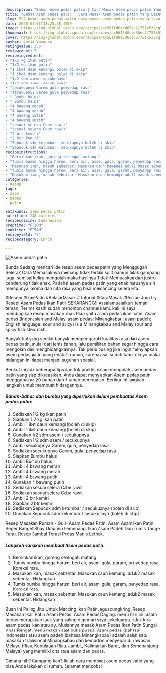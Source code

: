 ```yaml
---
description: "Bahan Asem pedas patin | Cara Masak Asem pedas patin Yang Lezat Sekali"
title: "Bahan Asem pedas patin | Cara Masak Asem pedas patin Yang Lezat Sekali"
slug: 529-bahan-asem-pedas-patin-cara-masak-asem-pedas-patin-yang-lezat-sekali
date: 2020-05-01T18:25:38.409Z
image: https://img-global.cpcdn.com/recipes/ac561fd8ecd66ec2/751x532cq70/asem-pedas-patin-foto-resep-utama.jpg
thumbnail: https://img-global.cpcdn.com/recipes/ac561fd8ecd66ec2/751x532cq70/asem-pedas-patin-foto-resep-utama.jpg
cover: https://img-global.cpcdn.com/recipes/ac561fd8ecd66ec2/751x532cq70/asem-pedas-patin-foto-resep-utama.jpg
author: Gavin Vasquez
ratingvalue: 3.6
reviewcount: 7
recipeingredient:
- "1/2 kg ikan patin"
- "1/2 kg ikan patin"
- "1 iket daun kemangi boleh di skip"
- "1 iket daun kemangi boleh di skip"
- "1/2 sdm asem  secukupnya"
- "1/2 sdm asem  secukupnya"
- "secukupnya Garem gula penyedap rasa"
- "secukupnya Garem gula penyedap rasa"
- " Bumbu halus"
- " Bumbu halus"
- "4 bawang merah"
- "4 bawang merah"
- "4 bawang putih"
- "4 bawang putih"
- "sesuai selera Cabe rawit"
- "sesuai selera Cabe rawit"
- "2 btr kemiri"
- "2 btr kemiri"
- "Sepucuk sdm ketumbar  secukupnya boleh di skip"
- "Sepucuk sdm ketumbar  secukupnya boleh di skip"
recipeinstructions:
- "Bersihkan ikan, goreng setengah matang."
- "Tumis bumbu hingga harum, beri air, asam, gula, garam, penyedap rasa. Koreksi rasa."
- "Masukan ikan, masak sebentar. Masukan daun kemangi aduk2 masak sebentar. Hidangkan"
- "Tumis bumbu hingga harum, beri air, asam, gula, garam, penyedap rasa. Koreksi rasa."
- "Masukan ikan, masak sebentar. Masukan daun kemangi aduk2 masak sebentar. Hidangkan"
categories:
- Resep
tags:
- asem
- pedas
- patin

katakunci: asem pedas patin 
nutrition: 248 calories
recipecuisine: Indonesian
preptime: "PT20M"
cooktime: "PT54M"
recipeyield: "2"
recipecategory: Lunch

---
```



![Asem pedas patin](https://img-global.cpcdn.com/recipes/ac561fd8ecd66ec2/751x532cq70/asem-pedas-patin-foto-resep-utama.jpg)

Bunda Sedang mencari ide resep asem pedas patin yang Menggugah Selera? Cara Memasaknya memang tidak terlalu sulit namun tidak gampang juga. semisal keliru mengolah maka hasilnya Tidak Memuaskan dan justru cenderung tidak enak. Padahal asem pedas patin yang enak harusnya sih mempunyai aroma dan cita rasa yang bisa memancing selera kita.

#Resepi #IkanPatin #BelajarMasak #Tutorial #CaraMasak #Recipe Jom try Resepi Asam Pedas Ikan Patin SEKARANGG!! Assalamualaikum teman teman, Terima kasih sudah menonton channel kami. kali ini saya membagikan resep masakan khas Riau yaitu asam pedas ikan patin. Asam pedas (Indonesian and Malay: asam pedas; Minangkabau: asam padeh; English language: sour and spicy) is a Minangkabau and Malay sour and spicy fish stew dish.

Banyak hal yang sedikit banyak mempengaruhi kualitas rasa dari asem pedas patin, mulai dari jenis bahan, lalu pemilihan bahan segar hingga cara mengolah dan menghidangkannya. Tak perlu pusing jika ingin menyiapkan asem pedas patin yang enak di rumah, karena asal sudah tahu triknya maka hidangan ini dapat menjadi suguhan spesial.


Berikut ini ada beberapa tips dan trik praktis dalam mengolah asem pedas patin yang siap dikreasikan. Anda dapat menyiapkan Asem pedas patin menggunakan 20 bahan dan 5 tahap pembuatan. Berikut ini langkah-langkah untuk membuat hidangannya.

<!--inarticleads1-->

##### Bahan-bahan dan bumbu yang diperlukan dalam pembuatan Asem pedas patin:

1. Sediakan 1/2 kg ikan patin
1. Siapkan 1/2 kg ikan patin
1. Ambil 1 iket daun kemangi (boleh di skip)
1. Ambil 1 iket daun kemangi (boleh di skip)
1. Gunakan 1/2 sdm asem / secukupnya
1. Sediakan 1/2 sdm asem / secukupnya
1. Ambil secukupnya Garem, gula, penyedap rasa
1. Sediakan secukupnya Garem, gula, penyedap rasa
1. Siapkan  Bumbu halus
1. Ambil  Bumbu halus
1. Ambil 4 bawang merah
1. Ambil 4 bawang merah
1. Ambil 4 bawang putih
1. Gunakan 4 bawang putih
1. Sediakan sesuai selera Cabe rawit
1. Sediakan sesuai selera Cabe rawit
1. Ambil 2 btr kemiri
1. Siapkan 2 btr kemiri
1. Sediakan Sepucuk sdm ketumbar / secukupnya (boleh di skip)
1. Gunakan Sepucuk sdm ketumbar / secukupnya (boleh di skip)


Resep Masakan Rumah - Gulai Asam Pedas Patin. Asam Asam Ikan Patin Seger Banget Shay Umumin Pemenang. Ikan Asam Padeh Dan Tumis Tauge Tahu. Resep Sambal Terasi Pedas Manis Lethok. 

<!--inarticleads2-->

##### Langkah-langkah membuat Asem pedas patin:

1. Bersihkan ikan, goreng setengah matang.
1. Tumis bumbu hingga harum, beri air, asam, gula, garam, penyedap rasa. Koreksi rasa.
1. Masukan ikan, masak sebentar. Masukan daun kemangi aduk2 masak sebentar. Hidangkan
1. Tumis bumbu hingga harum, beri air, asam, gula, garam, penyedap rasa. Koreksi rasa.
1. Masukan ikan, masak sebentar. Masukan daun kemangi aduk2 masak sebentar. Hidangkan


Buah Ini Paling Jitu Untuk Mancing Ikan Patin. aguscungkring. Resep Masakan Ikan Patin Asam Pedas. Asam Pedas Daging. menu hari ini. asam pedas merupakan lauk yang paling digemari saya sekeluarga. tidak kira asam pedas ikan atau ay. Mudahnya masak Asam Pedas Ikan Patin Sungai Khas Rengat, menu makan saat buka puasa. Asam pedas (bahasa Indonesia) atau asam padeh (bahasa Minangkabau) adalah salah satu masakan tradisional Minangkabau dan kemudian menyebar di kawasan Melayu (Riau, Kepulauan Riau, Jambi,, Kalimantan Barat, dan Semenanjung Malaya) yang memiliki cita rasa asam dan pedas. 

Gimana nih? Gampang kan? Itulah cara membuat asem pedas patin yang bisa Anda lakukan di rumah. Selamat mencoba!

